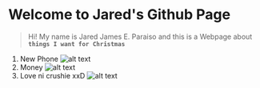 # Welcome to Jared's Github Page
> Hi! My name is Jared James E. Paraiso and this is a Webpage about **`things I want for Christmas`**
1. New Phone
![alt text](https://www.apple.com/v/iphone-14-pro/c/images/meta/iphone-14-pro_overview__e414c54gtu6a_og.png)
2. Money
![alt text](https://blog.remitly.com/wp-content/uploads/2021/02/pile-of-Philippine-currency-1024x683.jpeg)
3. Love ni crushie xxD
![alt text](https://img.freepik.com/premium-vector/smiling-loving-emoji-face-with-smiling-eyes-three-hearts-3d-character_248162-128.jpg?w=2000)
